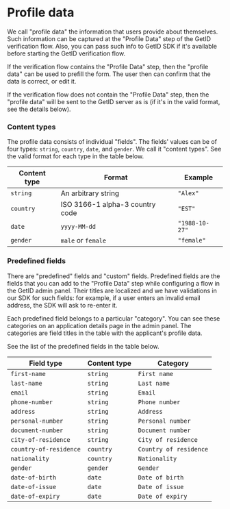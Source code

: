 # Profile data

We call "profile data" the information that users provide about themselves. Such information can be captured at the "Profile Data" step of the GetID verification flow. Also, you can pass such info to GetID SDK if it's available before starting the GetID verification flow. 

If the verification flow contains the "Profile Data" step, then the "profile data" can be used to prefill the form. The user then can confirm that the data is correct, or edit it.

If the verification flow does not contain the "Profile Data" step, then the "profile data" will be sent to the GetID server as is (if it's in the valid format, see the details below).

### Content types

The profile data consists of individual "fields". The fields' values can be of four types: `string`, `country`, `date`, and `gender`. We call it "content types". See the valid format for each type in the table below.

| Content type | Format | Example |
| ----- | ----- | ----- |
| `string` | An arbitrary string | `"Alex"` |
| `country` | ISO 3166-1 alpha-3 country code | `"EST"` |
| `date` | `yyyy-MM-dd` | `"1988-10-27"` |
| `gender` | `male` or `female` | `"female"` |

### Predefined fields

There are "predefined" fields and "custom" fields. Predefined fields are the fields that you can add to the "Profile Data" step while configuring a flow in the GetID admin panel. Their titles are localized and we have validations in our SDK for such fields: for example, if a user enters an invalid email address, the SDK will ask to re-enter it.

Each predefined field belongs to a particular "category". You can see these categories on an application details page in the admin panel. The categories are field titles in the table with the applicant's profile data.

See the list of the predefined fields in the table below.

| Field type | Content type | Category |
| ----- | ----- | ----- |
| `first-name` | `string` | `First name` |
| `last-name` | `string` | `Last name` |
| `email` | `string` | `Email` |
| `phone-number` | `string` | `Phone number` |
| `address` | `string` | `Address` |
| `personal-number` | `string` | `Personal number` |
| `document-number` | `string` | `Document number` |
| `city-of-residence` | `string` | `City of residence` |
| `country-of-residence` | `country` | `Country of residence` |
| `nationality` | `country` | `Nationality` |
| `gender` | `gender` | `Gender` |
| `date-of-birth` | `date` | `Date of birth` |
| `date-of-issue` | `date` | `Date of issue` |
| `date-of-expiry` | `date` | `Date of expiry` |